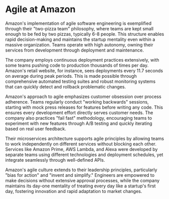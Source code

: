 # Agile at Amazon

Amazon's implementation of agile software engineering is exemplified through their "two-pizza team" philosophy, where teams are kept small enough to be fed by two pizzas, typically 6-8 people. This structure enables rapid decision-making and maintains the startup mentality even within a massive organization. Teams operate with high autonomy, owning their services from development through deployment and maintenance.

The company employs continuous deployment practices extensively, with some teams pushing code to production thousands of times per day. Amazon's retail website, for instance, sees deployments every 11.7 seconds on average during peak periods. This is made possible through comprehensive automated testing suites and robust monitoring systems that can quickly detect and rollback problematic changes.

Amazon's approach to agile emphasizes customer obsession over process adherence. Teams regularly conduct "working backwards" sessions, starting with mock press releases for features before writing any code. This ensures every development effort directly serves customer needs. The company also practices "fail fast" methodology, encouraging teams to experiment with new features through A/B testing and quickly iterating based on real user feedback.

Their microservices architecture supports agile principles by allowing teams to work independently on different services without blocking each other. Services like Amazon Prime, AWS Lambda, and Alexa were developed by separate teams using different technologies and deployment schedules, yet integrate seamlessly through well-defined APIs.

Amazon's agile culture extends to their leadership principles, particularly "bias for action" and "invent and simplify." Engineers are empowered to make decisions without extensive approval processes, while the company maintains its day-one mentality of treating every day like a startup's first day, fostering innovation and rapid adaptation to market changes.
